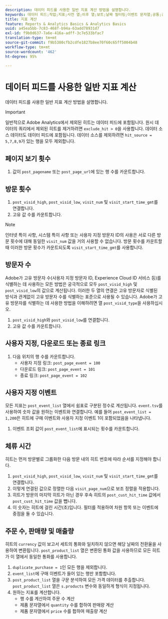 ```yaml
---
description: 데이터 피드를 사용한 일반 지표 계산 방법을 설명합니다.
keywords: 데이터 피드;작업;지표;사전 열;이후 열;보트;날짜 필터링;이벤트 문자열;공통;공식
title: 지표 계산
feature: Reports & Analytics Basics & Analytics Basics
uuid: a45ea5bb-7c83-468f-b94a-63add78931d7
exl-id: f9b0d637-7a6e-416a-adff-3c7e533bfac7
translation-type: tm+mt
source-git-commit: f9b5380cfb2cdfe1827b8ee70f60c65ff5004b48
workflow-type: tm+mt
source-wordcount: '462'
ht-degree: 95%

---
```


# 데이터 피드를 사용한 일반 지표 계산

데이터 피드를 사용한 일반 지표 계산 방법을 설명합니다.

>[!IMPORTANT]
>
>일반적으로 Adobe Analytics에서 제외된 히트는 데이터 피드에 포함됩니다. 원시 데이터의 쿼리에서 제외된 히트를 제거하려면 `exclude_hit > 0`을 사용합니다. 데이터 소스 데이터도 데이터 피드에 포함됩니다. 데이터 소스를 제외하려면 `hit_source = 5,7,8,9`가 있는 행을 모두 제외합니다.

## 페이지 보기 횟수

1. 값이 `post_pagename` 또는 `post_page_url`에 있는 행 수를 카운트합니다.

## 방문 횟수

1. `post_visid_high`, `post_visid_low`, `visit_num` 및 `visit_start_time_gmt`를 연결합니다.
1. 고유 값 수를 카운트합니다.

>[!NOTE]
>
>인터넷 특이 사항, 시스템 특이 사항 또는 사용자 지정 방문자 ID의 사용은 서로 다른 방문 횟수에 대해 동일한 `visit_num` 값을 거의 사용할 수 없습니다. 방문 횟수를 카운트할 때 이러한 방문 횟수가 카운트되도록 `visit_start_time_gmt`를 사용합니다.

## 방문자 수

Adobe가 고유 방문자 수(사용자 지정 방문자 ID, Experience Cloud ID 서비스 등)를 식별하는 데 사용하는 모든 방법은 궁극적으로 모두 `post_visid_high` 및 `post_visid_low`의 값으로 계산됩니다. 이러한 두 열의 연결은 고유 방문자로 식별된 방식과 관계없이 고유 방문자 수를 식별하는 표준으로 사용될 수 있습니다. Adobe가 고유 방문자를 식별하는 데 사용한 방법을 이해하려면 열 `post_visid_type`을 사용하십시오.

1. `post_visid_high`와 `post_visid_low`를 연결합니다.
2. 고유 값 수를 카운트합니다.

## 사용자 지정, 다운로드 또는 종료 링크

1. 다음 위치의 행 수를 카운트합니다.
   * 사용자 지정 링크: `post_page_event = 100`
   * 다운로드 링크: `post_page_event = 101`
   * 종료 링크: `post_page_event = 102`

## 사용자 지정 이벤트

모든 지표는 `post_event_list` 열에서 쉼표로 구분된 정수로 계산됩니다. `event.tsv`를 사용하여 숫자 값을 원하는 이벤트와 연결합니다. 예를 들어 `post_event_list = 1,200`은 히트에 구매 이벤트와 사용자 지정 이벤트 1이 포함되었음을 나타냅니다.

1. 이벤트 조회 값이 `post_event_list`에 표시되는 횟수를 카운트합니다.

## 체류 시간

히트는 먼저 방문별로 그룹화한 다음 방문 내의 히트 번호에 따라 순서를 지정해야 합니다.

1. `post_visid_high`, `post_visid_low`, `visit_num` 및 `visit_start_time_gmt`를 연결합니다.
2. 이렇게 연결된 값으로 정렬한 다음 `visit_page_num`으로 보조 정렬을 적용합니다.
3. 히트가 방문의 마지막 히트가 아닌 경우 후속 히트의 `post_cust_hit_time` 값에서 `post_cust_hit_time` 값을 뺍니다.
4. 이 숫자는 히트에 걸린 시간(초)입니다. 필터를 적용하여 차원 항목 또는 이벤트에 중점을 둘 수 있습니다.

## 주문 수, 판매량 및 매출량

히트의 `currency` 값이 보고서 세트의 통화와 일치하지 않으면 해당 날짜의 전환율을 사용하여 변환됩니다. `post_product_list` 열은 변환된 통화 값을 사용하므로 모든 히트가 이 열에서 동일한 통화를 사용합니다.

1. `duplicate_purchase = 1`인 모든 행을 제외합니다.
2. `event_list`에 구매 이벤트가 들어 있는 행만 포함합니다.
3. `post_product_list` 열을 구문 분석하여 모든 가격 데이터를 추출합니다. `post_product_list` 열은 `s.products` 변수와 동일하게 형식이 지정됩니다.
4. 원하는 지표를 계산합니다.
   * 행 수를 계산하여 주문 수 계산
   * 제품 문자열에서 `quantity` 수를 합하여 판매량 계산
   * 제품 문자열에서 `price` 수를 합하여 매출량 계산
